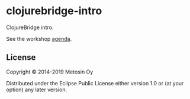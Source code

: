 # clojurebridge-intro

ClojureBridge intro.

See the workshop [agenda](agenda.md).

## License

Copyright © 2014-2019 Metosin Oy

Distributed under the Eclipse Public License either version 1.0 or (at
your option) any later version.
